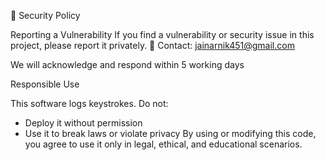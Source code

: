 🔐 Security Policy

 Reporting a Vulnerability
If you find a vulnerability or security issue in this project, please report it privately.
📧 Contact: jainarnik451@gmail.com

We will acknowledge and respond within 5 working days

Responsible Use

This software logs keystrokes. Do not:
- Deploy it without permission
- Use it to break laws or violate privacy
By using or modifying this code, you agree to use it only in legal, ethical, and educational scenarios.
